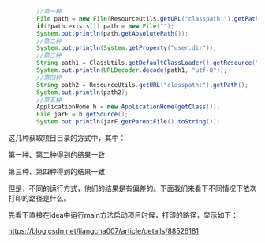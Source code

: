 ```java
		//第一种
        File path = new File(ResourceUtils.getURL("classpath:").getPath());
        if(!path.exists()) path = new File("");
        System.out.println(path.getAbsolutePath());
        //第二种
        System.out.println(System.getProperty("user.dir"));
        //第三种
        String path1 = ClassUtils.getDefaultClassLoader().getResource("").getPath();
        System.out.println(URLDecoder.decode(path1, "utf-8"));
        //第四种
        String path2 = ResourceUtils.getURL("classpath:").getPath();
        System.out.println(path2);
        //第五种
        ApplicationHome h = new ApplicationHome(getClass());
        File jarF = h.getSource();
        System.out.println(jarF.getParentFile().toString());

```



这几种获取项目目录的方式中，其中：

第一种、第二种得到的结果一致

第三种、第四种得到的结果一致

但是，不同的运行方式，他们的结果是有偏差的。下面我们来看下不同情况下依次打印的路径是什么。

先看下直接在idea中运行main方法启动项目时候，打印的路径，显示如下：





https://blog.csdn.net/liangcha007/article/details/88526181